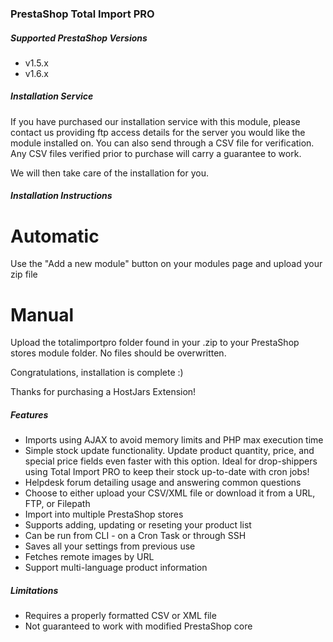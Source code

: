 ### PrestaShop Total Import PRO ###

##### Supported PrestaShop Versions #####
* v1.5.x
* v1.6.x

##### Installation Service #####
If you have purchased our installation service with this module, please contact us providing ftp access details for the server you would like the module installed on. You can also send through a CSV file for verification. Any CSV files verified prior to purchase will carry a guarantee to work.

We will then take care of the installation for you.

##### Installation Instructions #####
# Automatic
Use the "Add a new module" button on your modules page and upload your zip file
# Manual
Upload the totalimportpro folder found in your .zip to your PrestaShop stores module folder. No files should be overwritten.

Congratulations, installation is complete :)

Thanks for purchasing a HostJars Extension!

##### Features #####
* Imports using AJAX to avoid memory limits and PHP max execution time
* Simple stock update functionality. Update product quantity, price, and special price fields even faster with this option. Ideal for drop-shippers using Total Import PRO to keep their stock up-to-date with cron jobs!
* Helpdesk forum detailing usage and answering common questions
* Choose to either upload your CSV/XML file or download it from a URL, FTP, or Filepath
* Import into multiple PrestaShop stores
* Supports adding, updating or reseting your product list
* Can be run from CLI - on a Cron Task or through SSH
* Saves all your settings from previous use
* Fetches remote images by URL
* Support multi-language product information

##### Limitations #####
* Requires a properly formatted CSV or XML file
* Not guaranteed to work with modified PrestaShop core
